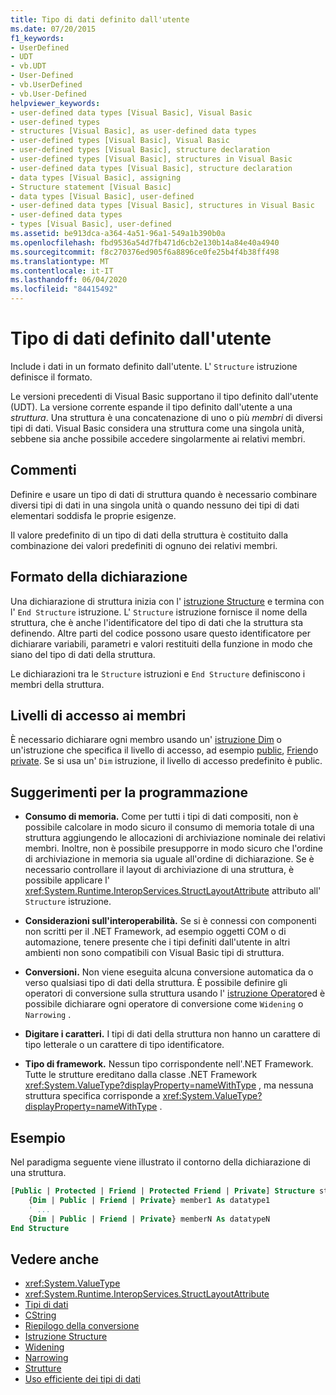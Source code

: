 ```yaml
---
title: Tipo di dati definito dall'utente
ms.date: 07/20/2015
f1_keywords:
- UserDefined
- UDT
- vb.UDT
- User-Defined
- vb.UserDefined
- vb.User-Defined
helpviewer_keywords:
- user-defined data types [Visual Basic], Visual Basic
- user-defined types
- structures [Visual Basic], as user-defined data types
- user-defined types [Visual Basic], Visual Basic
- user-defined types [Visual Basic], structure declaration
- user-defined types [Visual Basic], structures in Visual Basic
- user-defined data types [Visual Basic], structure declaration
- data types [Visual Basic], assigning
- Structure statement [Visual Basic]
- data types [Visual Basic], user-defined
- user-defined data types [Visual Basic], structures in Visual Basic
- user-defined data types
- types [Visual Basic], user-defined
ms.assetid: be913dca-a364-4a51-96a1-549a1b390b0a
ms.openlocfilehash: fbd9536a54d7fb471d6cb2e130b14a84e40a4940
ms.sourcegitcommit: f8c270376ed905f6a8896ce0fe25b4f4b38ff498
ms.translationtype: MT
ms.contentlocale: it-IT
ms.lasthandoff: 06/04/2020
ms.locfileid: "84415492"
---
```

# <a name="user-defined-data-type"></a>Tipo di dati definito dall'utente

Include i dati in un formato definito dall'utente. L' `Structure` istruzione definisce il formato.

Le versioni precedenti di Visual Basic supportano il tipo definito dall'utente (UDT). La versione corrente espande il tipo definito dall'utente a una *struttura*. Una struttura è una concatenazione di uno o più *membri* di diversi tipi di dati. Visual Basic considera una struttura come una singola unità, sebbene sia anche possibile accedere singolarmente ai relativi membri.

## <a name="remarks"></a>Commenti

Definire e usare un tipo di dati di struttura quando è necessario combinare diversi tipi di dati in una singola unità o quando nessuno dei tipi di dati elementari soddisfa le proprie esigenze.

Il valore predefinito di un tipo di dati della struttura è costituito dalla combinazione dei valori predefiniti di ognuno dei relativi membri.

## <a name="declaration-format"></a>Formato della dichiarazione

Una dichiarazione di struttura inizia con l' [istruzione Structure](../statements/structure-statement.md) e termina con l' `End Structure` istruzione. L' `Structure` istruzione fornisce il nome della struttura, che è anche l'identificatore del tipo di dati che la struttura sta definendo. Altre parti del codice possono usare questo identificatore per dichiarare variabili, parametri e valori restituiti della funzione in modo che siano del tipo di dati della struttura.

Le dichiarazioni tra le `Structure` istruzioni e `End Structure` definiscono i membri della struttura.

## <a name="member-access-levels"></a>Livelli di accesso ai membri

È necessario dichiarare ogni membro usando un' [istruzione Dim](../statements/dim-statement.md) o un'istruzione che specifica il livello di accesso, ad esempio [public](../modifiers/public.md), [Friend](../modifiers/friend.md)o [private](../modifiers/private.md). Se si usa un' `Dim` istruzione, il livello di accesso predefinito è public.

## <a name="programming-tips"></a>Suggerimenti per la programmazione

- **Consumo di memoria.** Come per tutti i tipi di dati compositi, non è possibile calcolare in modo sicuro il consumo di memoria totale di una struttura aggiungendo le allocazioni di archiviazione nominale dei relativi membri. Inoltre, non è possibile presupporre in modo sicuro che l'ordine di archiviazione in memoria sia uguale all'ordine di dichiarazione. Se è necessario controllare il layout di archiviazione di una struttura, è possibile applicare l' <xref:System.Runtime.InteropServices.StructLayoutAttribute> attributo all' `Structure` istruzione.

- **Considerazioni sull'interoperabilità.** Se si è connessi con componenti non scritti per il .NET Framework, ad esempio oggetti COM o di automazione, tenere presente che i tipi definiti dall'utente in altri ambienti non sono compatibili con Visual Basic tipi di struttura.

- **Conversioni.** Non viene eseguita alcuna conversione automatica da o verso qualsiasi tipo di dati della struttura. È possibile definire gli operatori di conversione sulla struttura usando l' [istruzione Operator](../statements/operator-statement.md)ed è possibile dichiarare ogni operatore di conversione come `Widening` o `Narrowing` .

- **Digitare i caratteri.** I tipi di dati della struttura non hanno un carattere di tipo letterale o un carattere di tipo identificatore.

- **Tipo di framework.** Nessun tipo corrispondente nell'.NET Framework. Tutte le strutture ereditano dalla classe .NET Framework <xref:System.ValueType?displayProperty=nameWithType> , ma nessuna struttura specifica corrisponde a <xref:System.ValueType?displayProperty=nameWithType> .

## <a name="example"></a>Esempio

Nel paradigma seguente viene illustrato il contorno della dichiarazione di una struttura.

```vb
[Public | Protected | Friend | Protected Friend | Private] Structure structname
    {Dim | Public | Friend | Private} member1 As datatype1
    ' ...
    {Dim | Public | Friend | Private} memberN As datatypeN
End Structure
```

## <a name="see-also"></a>Vedere anche

- <xref:System.ValueType>
- <xref:System.Runtime.InteropServices.StructLayoutAttribute>
- [Tipi di dati](index.md)
- [CString](../functions/type-conversion-functions.md)
- [Riepilogo della conversione](../keywords/conversion-summary.md)
- [Istruzione Structure](../statements/structure-statement.md)
- [Widening](../modifiers/widening.md)
- [Narrowing](../modifiers/narrowing.md)
- [Strutture](../../programming-guide/language-features/data-types/structures.md)
- [Uso efficiente dei tipi di dati](../../programming-guide/language-features/data-types/efficient-use-of-data-types.md)
